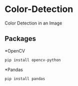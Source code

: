 # Color-Detection
Color Detection in an Image

## Packages
*OpenCV
```bash
pip install opencv-python
```
*Pandas
```bash
pip install pandas
```

